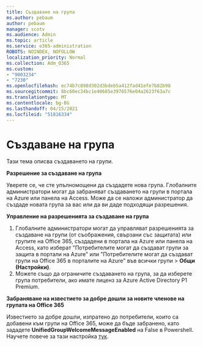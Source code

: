```yaml
---
title: Създаване на група
ms.author: pebaum
author: pebaum
manager: scotv
ms.audience: Admin
ms.topic: article
ms.service: o365-administration
ROBOTS: NOINDEX, NOFOLLOW
localization_priority: Normal
ms.collection: Adm_O365
ms.custom:
- "9003234"
- "7230"
ms.openlocfilehash: ec74b7c098d302d3bdeb5a412fad41efe7b82b98
ms.sourcegitcommit: 8bc60ec34bc1e40685e3976576e04a2623f63a7c
ms.translationtype: MT
ms.contentlocale: bg-BG
ms.lasthandoff: 04/15/2021
ms.locfileid: "51816334"
---
```

# <a name="create-a-group"></a>Създаване на група

Тази тема описва създаването на групи.

**Разрешение за създаване на група**

Уверете се, че сте упълномощени да създадете нова група. Глобалните администратори могат да забраняват създаването на групи в портала на Azure или панела на Access. Може да се наложи администратор да създаде новата група за вас или да ви даде подходящи разрешения.

**Управление на разрешенията за създаване на група**

1. Глобалните администратори могат да управляват разрешенията за създаване на групи (от съображения, свързани със защитата) или групите на Office 365, създадени в портала на Azure или панела на Access, като изберат "Потребителите могат да създават групи за защита в портали на Azure" или "Потребителите могат да създават групи на Office 365 в порталите на Azure" във всички групи  >  **Общи (Настройки)**.
2. Можете също да ограничите създаването на група, за да изберете група потребители, ако имате лиценз за Azure Active Directory P1 Premium.

**Забраняване на известието за добре дошли за новите членове на групата на Office 365**

Известието за добре дошли, изпратено до потребители, които са добавени към групи на Office 365, може да бъде забранено, като зададете **UnifiedGroupWelcomeMessageEnabled** на False в Powershell. Научете повече за тази настройка [тук](https://docs.microsoft.com/powershell/module/exchange/set-unifiedgroup?view=exchange-ps&preserve-view=true).

